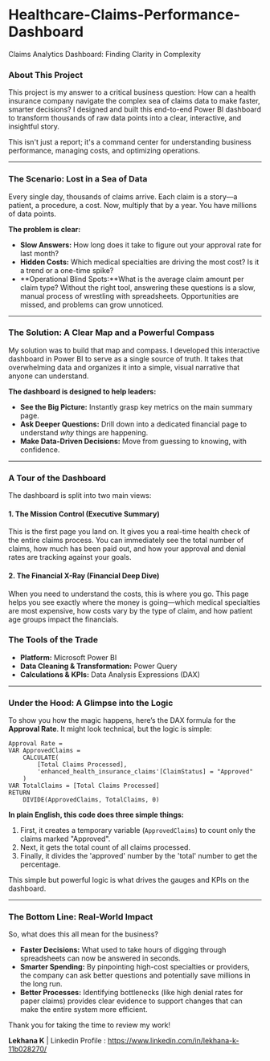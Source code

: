 # Healthcare-Claims-Performance-Dashboard
Claims Analytics Dashboard: Finding Clarity in Complexity


### About This Project

This project is my answer to a critical business question: How can a health insurance company navigate the complex sea of claims data to make faster, smarter decisions? I designed and built this end-to-end Power BI dashboard to transform thousands of raw data points into a clear, interactive, and insightful story.

This isn't just a report; it's a command center for understanding business performance, managing costs, and optimizing operations.

---

### The Scenario: Lost in a Sea of Data

Every single day, thousands of claims arrive. Each claim is a story—a patient, a procedure, a cost. Now, multiply that by a year. You have millions of data points.

**The problem is clear:**
* **Slow Answers:** How long does it take to figure out your approval rate for last month? 
* **Hidden Costs:** Which medical specialties are driving the most cost? Is it a trend or a one-time spike?
* **Operational Blind Spots:**What is the average claim amount per claim type?
Without the right tool, answering these questions is a slow, manual process of wrestling with spreadsheets. Opportunities are missed, and problems can grow unnoticed.

---

### The Solution: A Clear Map and a Powerful Compass

My solution was to build that map and compass. I developed this interactive dashboard in Power BI to serve as a single source of truth. It takes that overwhelming data and organizes it into a simple, visual narrative that anyone can understand.

**The dashboard is designed to help leaders:**
* **See the Big Picture:** Instantly grasp key metrics on the main summary page.
* **Ask Deeper Questions:** Drill down into a dedicated financial page to understand *why* things are happening.
* **Make Data-Driven Decisions:** Move from guessing to knowing, with confidence.

---

### A Tour of the Dashboard

The dashboard is split into two main views:

#### 1. The Mission Control (Executive Summary)
This is the first page you land on. It gives you a real-time health check of the entire claims process. You can immediately see the total number of claims, how much has been paid out, and how your approval and denial rates are tracking against your goals.

#### 2. The Financial X-Ray (Financial Deep Dive)
When you need to understand the costs, this is where you go. This page helps you see exactly where the money is going—which medical specialties are most expensive, how costs vary by the type of claim, and how patient age groups impact the financials.

### The Tools of the Trade

* **Platform:** Microsoft Power BI
* **Data Cleaning & Transformation:** Power Query 
* **Calculations & KPIs:** Data Analysis Expressions (DAX)

---

### Under the Hood: A Glimpse into the Logic

To show you how the magic happens, here’s the DAX formula for the **Approval Rate**. It might look technical, but the logic is simple:

```dax
Approval Rate =
VAR ApprovedClaims =
    CALCULATE(
        [Total Claims Processed],
        'enhanced_health_insurance_claims'[ClaimStatus] = "Approved"
    )
VAR TotalClaims = [Total Claims Processed]
RETURN
    DIVIDE(ApprovedClaims, TotalClaims, 0)
```

**In plain English, this code does three simple things:**
1.  First, it creates a temporary variable (`ApprovedClaims`) to count only the claims marked "Approved".
2.  Next, it gets the total count of all claims processed.
3.  Finally, it divides the 'approved' number by the 'total' number to get the percentage.

This simple but powerful logic is what drives the gauges and KPIs on the dashboard.

---

### The Bottom Line: Real-World Impact

So, what does this all mean for the business?

* **Faster Decisions:** What used to take hours of digging through spreadsheets can now be answered in seconds.
* **Smarter Spending:** By pinpointing high-cost specialties or providers, the company can ask better questions and potentially save millions in the long run.
* **Better Processes:** Identifying bottlenecks (like high denial rates for paper claims) provides clear evidence to support changes that can make the entire system more efficient.


Thank you for taking the time to review my work!

**Lekhana K** | Linkedin Profile : https://www.linkedin.com/in/lekhana-k-11b028270/

